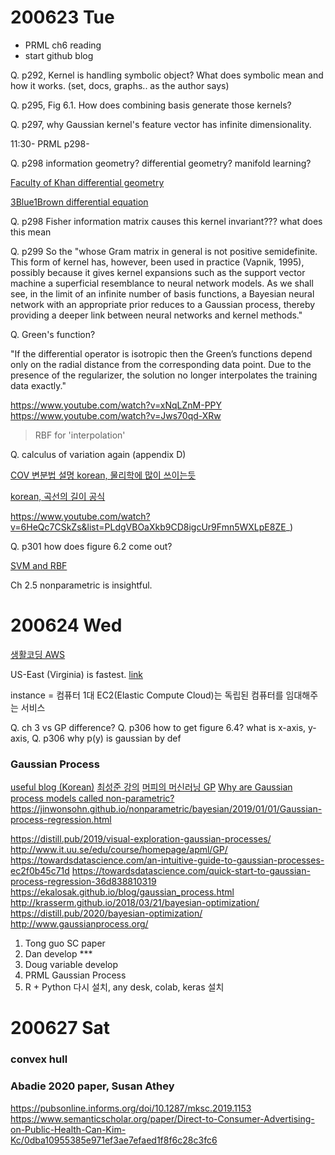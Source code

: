 # 200623 Tue

- PRML ch6 reading
- start github blog

Q. p292, Kernel is handling symbolic object? What does symbolic mean and how it works. (set, docs, graphs.. as the author says)

Q. p295, Fig 6.1. How does combining basis generate those kernels?

Q. p297, why Gaussian kernel's feature vector has infinite dimensionality.


11:30- PRML p298-

Q. p298 information geometry? differential geometry? manifold learning?

[Faculty of Khan differential geometry](https://www.youtube.com/channel/UCGDanWUzNMbIV11lcNi-yBg)

[3Blue1Brown differential equation](https://www.youtube.com/playlist?list=PLZHQObOWTQDNPOjrT6KVlfJuKtYTftqH6)

Q. p298 Fisher information matrix causes this kernel invariant??? what does this mean

Q. p299 So the 
"whose Gram matrix in general is not positive semidefinite. This form of kernel has, however, been used in practice (Vapnik, 1995), possibly because it gives kernel expansions such as the support vector machine a superficial resemblance to neural network models. As we shall see, in the limit of an infinite number of basis functions, a Bayesian neural network with an appropriate prior reduces to a Gaussian process, thereby providing a deeper link between neural networks and kernel methods."

Q. Green's function?

"If the differential operator is isotropic then the Green’s functions depend only on the radial distance from the corresponding data point. Due to the presence of the regularizer, the solution no longer interpolates the training data exactly."

https://www.youtube.com/watch?v=xNqLZnM-PPY
https://www.youtube.com/watch?v=Jws70qd-XRw

> RBF for 'interpolation'

Q. calculus of variation again (appendix D)

[COV 변분법 설명 korean, 물리학에 많이 쓰이는듯](https://www.youtube.com/watch?v=OcRB6omfy9c)

[korean, 곡선의 길이 공식](https://blog.naver.com/bmw9707121/221695439295)

https://www.youtube.com/watch?v=6HeQc7CSkZs&list=PLdgVBOaXkb9CD8igcUr9Fmn5WXLpE8ZE_)

Q. p301 how does figure 6.2 come out?

[SVM and RBF](https://www.youtube.com/watch?v=Z2_yh2sice8)


Ch 2.5 nonparametric is insightful.


# 200624 Wed

[생활코딩 AWS](https://opentutorials.org/course/2717)

US-East (Virginia) is fastest. [link](https://www.cloudping.info/)

instance = 컴퓨터 1대
EC2(Elastic Compute Cloud)는 독립된 컴퓨터를 임대해주는 서비스


Q. ch 3 vs GP difference?
Q. p306 how to get figure 6.4? what is x-axis, y-axis, 
Q. p306 why p(y) is gaussian by def

### Gaussian Process

[useful blog (Korean)](https://enginius.tistory.com/317)
[최성준 강의](https://www.youtube.com/watch?v=Kgr-BQLVhuA)
[머피의 머신러닝 GP](https://www.slideshare.net/JungkyuLee1/gaussian-processes)
[Why are Gaussian process models called non-parametric?
](https://stats.stackexchange.com/questions/46588/why-are-gaussian-process-models-called-non-parametric)
https://jinwonsohn.github.io/nonparametric/bayesian/2019/01/01/Gaussian-process-regression.html

https://distill.pub/2019/visual-exploration-gaussian-processes/
http://www.it.uu.se/edu/course/homepage/apml/GP/
https://towardsdatascience.com/an-intuitive-guide-to-gaussian-processes-ec2f0b45c71d
https://towardsdatascience.com/quick-start-to-gaussian-process-regression-36d838810319
https://ekalosak.github.io/blog/gaussian_process.html
http://krasserm.github.io/2018/03/21/bayesian-optimization/
https://distill.pub/2020/bayesian-optimization/
http://www.gaussianprocess.org/



1. Tong guo SC paper
2. Dan develop ***
3. Doug variable develop
4. PRML Gaussian Process
5. R + Python 다시 설치, any desk, colab, keras 설치

# 200627 Sat

### convex hull
### Abadie 2020 paper, Susan Athey

https://pubsonline.informs.org/doi/10.1287/mksc.2019.1153
https://www.semanticscholar.org/paper/Direct-to-Consumer-Advertising-on-Public-Health-Can-Kim-Kc/0dba10955385e971ef3ae7efaed1f8f6c28c3fc6


<!--stackedit_data:
eyJoaXN0b3J5IjpbMTI3NzQyNDMyNSw1MjEwOTcwMzIsLTE3Nj
A0Njc2MDFdfQ==
-->